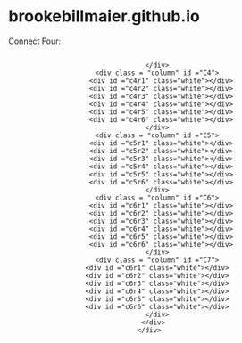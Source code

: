 # brookebillmaier.github.io
Connect Four: 

<!DOCTYPE html>
<html lang="en" dir="ltr">
  <head>
    <script src="https://code.jquery.com/jquery-3.3.1.min.js" charset="utf-8"></script>
    <script src="js/app.js" charset="utf-8"></script>
    <link rel="stylesheet" href="css/style.css">
    <meta charset="utf-8">
    <title></title>
  </head>
<!-- <div class = "nav"></div>
<header>

</header>

  <body>

<div class = container>

    <div class = "board">
    </div>


</div> -->
<div class="container" id ="game" align="center">
    <div class = "board">
        <div class = "column" id ="C1">
          <div id ="c1r1" class="white"></div>
          <div id ="c1r2" class="white"></div>
          <div id ="c1r3" class="white"></div>
          <div id ="c1r4" class="white"></div>
          <div id ="c1r5" class="white"></div>
          <div id ="c1r6" class="white"></div>
        </div>
        <div class = "column" id ="C2">
          <div id ="c2r1" class="white"></div>
          <div id ="c2r2" class="white"></div>
          <div id ="c2r3" class="white"></div>
          <div id ="c2r4" class="white"></div>
          <div id ="c2r5" class="white"></div>
          <div id ="c2r6" class="white"></div>
        </div>
        <div class = "column" id ="C3">
          <div id ="c3r1" class="white"></div>
          <div id ="c3r2" class="white"></div>
          <div id ="c3r3" class="white"></div>
          <div id ="c3r4" class="white"></div>
          <div id ="c3r5" class="white"></div>
          <div id ="c3r6" class="white"></div>

        </div>
        <div class = "column" id ="C4">
          <div id ="c4r1" class="white"></div>
          <div id ="c4r2" class="white"></div>
          <div id ="c4r3" class="white"></div>
          <div id ="c4r4" class="white"></div>
          <div id ="c4r5" class="white"></div>
          <div id ="c4r6" class="white"></div>
        </div>
        <div class = "column" id ="C5">
          <div id ="c5r1" class="white"></div>
          <div id ="c5r2" class="white"></div>
          <div id ="c5r3" class="white"></div>
          <div id ="c5r4" class="white"></div>
          <div id ="c5r5" class="white"></div>
          <div id ="c5r6" class="white"></div>
        </div>
        <div class = "column" id ="C6">
          <div id ="c6r1" class="white"></div>
          <div id ="c6r2" class="white"></div>
          <div id ="c6r3" class="white"></div>
          <div id ="c6r4" class="white"></div>
          <div id ="c6r5" class="white"></div>
          <div id ="c6r6" class="white"></div>
        </div>
        <div class = "column" id ="C7">
        <div id ="c6r1" class="white"></div>
        <div id ="c6r2" class="white"></div>
        <div id ="c6r3" class="white"></div>
        <div id ="c6r4" class="white"></div>
        <div id ="c6r5" class="white"></div>
        <div id ="c6r6" class="white"></div>
        </div>
      </div>
    </div>

<p> <span id="turn"></span></p>


  </body>
</html>
